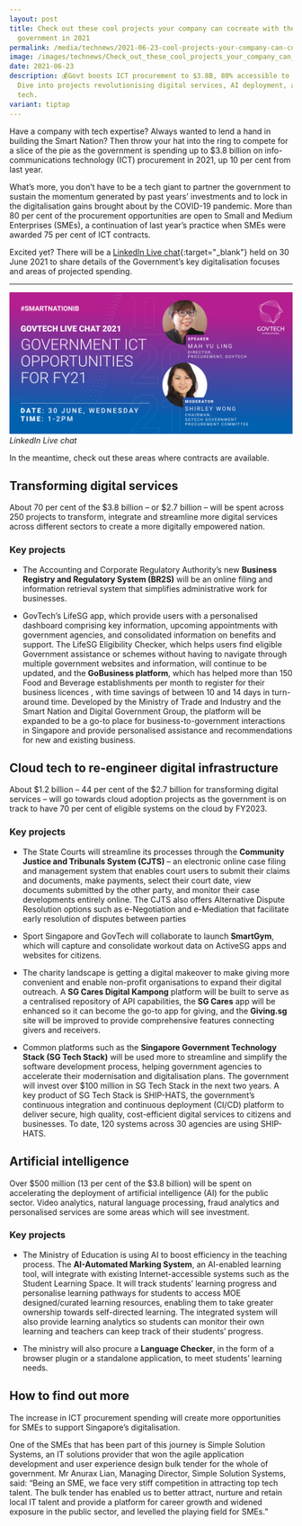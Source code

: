 ```yaml
---
layout: post
title: Check out these cool projects your company can cocreate with the
  government in 2021
permalink: /media/technews/2021-06-23-cool-projects-your-company-can-co-create-with-the-government-in-2021/
image: /images/technews/Check_out_these_cool_projects_your_company_can_co_create_with_the_government_in_2021.jpg
date: 2021-06-23
description: 💰Govt boosts ICT procurement to $3.8B, 80% accessible to SMEs.
  Dive into projects revolutionising digital services, AI deployment, and cloud
  tech.
variant: tiptap
---
```

Have a company with tech expertise? Always wanted to lend a hand in building the Smart Nation? Then throw your hat into the ring to compete for a slice of the pie as the government is spending up to $3.8 billion on info-communications technology (ICT) procurement in 2021, up 10 per cent from last year. 

What’s more, you don’t have to be a tech giant to partner the government to sustain the momentum generated by past years’ investments and to lock in the digitalisation gains brought about by the COVID-19 pandemic. More than 80 per cent of the procurement opportunities are open to Small and Medium Enterprises (SMEs), a continuation of last year’s practice when SMEs were awarded 75 per cent of ICT contracts. 

Excited yet? There will be a [LinkedIn Live chat](https://www.linkedin.com/events/govtechlivechat-governmentictop6810578714728914945){:target="_blank"} held on 30 June 2021 to share details of the Government’s key digitalisation focuses and areas of projected spending. 

---

![LinkedIn Live chat](/images/technews/IB2021-Header.png)*LinkedIn Live chat*

In the meantime, check out these areas where contracts are available.

## **Transforming digital services**

About 70 per cent of the $3.8 billion – or $2.7 billion – will be spent across 250 projects to transform, integrate and streamline more digital services across different sectors to create a more digitally empowered nation.

### **Key projects**

* The Accounting and Corporate Regulatory Authority’s new **Business Registry and Regulatory System (BR2S)** will be an online filing and information retrieval system that simplifies administrative work for businesses.

* GovTech’s LifeSG app, which provide users with a personalised dashboard comprising key information, upcoming appointments with government agencies, and consolidated information on benefits and support. The LifeSG Eligibility Checker, which helps users find eligible Government assistance or schemes without having to navigate through multiple government websites and information, will continue to be updated, and the **GoBusiness platform**, which has helped more than 150 Food and Beverage establishments per month to register for their business licences , with time savings of between 10 and 14 days in turn-around time. Developed by the Ministry of Trade and Industry and the Smart Nation and Digital Government Group, the platform will be expanded to be a go-to place for business-to-government interactions in Singapore and provide personalised assistance and recommendations for new and existing business.

## **Cloud tech to re-engineer digital infrastructure**

About $1.2 billion – 44 per cent of the $2.7 billion for transforming digital services – will go towards cloud adoption projects as the government is on track to have 70 per cent of eligible systems on the cloud by FY2023.

### **Key projects**

* The State Courts will streamline its processes through the **Community Justice and Tribunals System (CJTS)** – an electronic online case filing and management system that enables court users to submit their claims and documents, make payments, select their court date, view documents submitted by the other party, and monitor their case developments entirely online. The CJTS also offers Alternative Dispute Resolution options such as e-Negotiation and e-Mediation that facilitate early resolution of disputes between parties

* Sport Singapore and GovTech will collaborate to launch **SmartGym**, which will capture and consolidate workout data on ActiveSG apps and websites for citizens. 

* The charity landscape is getting a digital makeover to make giving more convenient and enable non-profit organisations to expand their digital outreach. A **SG Cares Digital Kampong** platform will be built to serve as a centralised repository of API capabilities, the **SG Cares** app will be enhanced so it can become the go-to app for giving, and the **Giving.sg** site will be improved to provide comprehensive features connecting givers and receivers. 

* Common platforms such as the **Singapore Government Technology Stack (SG Tech Stack)** will be used more to streamline and simplify the software development process, helping government agencies to accelerate their modernisation and digitalisation plans. The government will invest over $100 million in SG Tech Stack in the next two years. A key product of SG Tech Stack is SHIP-HATS, the government’s continuous integration and continuous deployment (CI/CD) platform to deliver secure, high quality, cost-efficient digital services to citizens and businesses. To date, 120 systems across 30 agencies are using SHIP-HATS.

## **Artificial intelligence**

Over $500 million (13 per cent of the $3.8 billion) will be spent on accelerating the deployment of artificial intelligence (AI) for the public sector. Video analytics, natural language processing, fraud analytics and personalised services are some areas which will see investment.

### **Key projects**

* The Ministry of Education is using AI to boost efficiency in the teaching process. The **AI-Automated Marking System**, an AI-enabled learning tool, will integrate with existing Internet-accessible systems such as the Student Learning Space. It will track students’ learning progress and personalise learning pathways for students to access MOE designed/curated learning resources, enabling them to take greater ownership towards self-directed learning. The integrated system will also provide learning analytics so students can monitor their own learning and teachers can keep track of their students’ progress. 

* The ministry will also procure a **Language Checker**, in the form of a browser plugin or a standalone application, to meet students’ learning needs.

## **How to find out more**

The increase in ICT procurement spending will create more opportunities for SMEs to support Singapore’s digitalisation.

One of the SMEs that has been part of this journey is Simple Solution Systems, an IT solutions provider that won the agile application development and user experience design bulk tender for the whole of government. Mr Anurax Lian, Managing Director, Simple Solution Systems, said: “Being an SME, we face very stiff competition in attracting top tech talent. The bulk tender has enabled us to better attract, nurture and retain local IT talent and provide a platform for career growth and widened exposure in the public sector, and levelled the playing field for SMEs.”